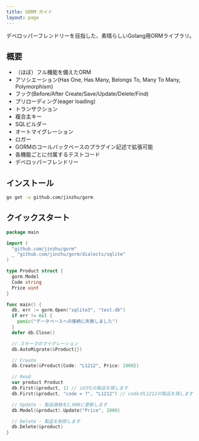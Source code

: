 ```yaml
---
title: GORM ガイド
layout: page
---
```


デベロッパーフレンドリーを目指した、素晴らしいGolang用ORMライブラリ。

## 概要

* （ほぼ）フル機能を備えたORM
* アソシエーション(Has One, Has Many, Belongs To, Many To Many, Polymorphism)
* フック(Before/After Create/Save/Update/Delete/Find)
* プリローディング(eager loading)
* トランザクション
* 複合主キー
* SQLビルダー
* オートマイグレーション
* ロガー
* GORMのコールバックベースのプラグイン記述で拡張可能
* 各機能ごとに付属するテストコード
* デベロッパーフレンドリー

## インストール

```sh
go get -u github.com/jinzhu/gorm
```

## クイックスタート

```go
package main

import (
  "github.com/jinzhu/gorm"
  _ "github.com/jinzhu/gorm/dialects/sqlite"
)

type Product struct {
  gorm.Model
  Code string
  Price uint
}

func main() {
  db, err := gorm.Open("sqlite3", "test.db")
  if err != nil {
    panic("データベースへの接続に失敗しました")
  }
  defer db.Close()

  // スキーマのマイグレーション
  db.AutoMigrate(&Product{})

  // Create
  db.Create(&Product{Code: "L1212", Price: 1000})

  // Read
  var product Product
  db.First(&product, 1) // idが1の製品を探します
  db.First(&product, "code = ?", "L1212") // codeがL1212の製品を探します

  // Update - 製品価格を2,000に更新します
  db.Model(&product).Update("Price", 2000)

  // Delete - 製品を削除します
  db.Delete(&product)
}
```
